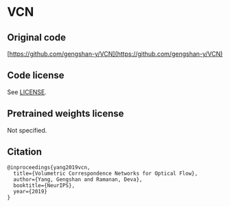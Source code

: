 # VCN

## Original code

[https://github.com/gengshan-y/VCN](https://github.com/gengshan-y/VCN)

## Code license

See [LICENSE](LICENSE).

## Pretrained weights license

Not specified.

## Citation

```
@inproceedings{yang2019vcn,
  title={Volumetric Correspondence Networks for Optical Flow},
  author={Yang, Gengshan and Ramanan, Deva},
  booktitle={NeurIPS},
  year={2019}
}
```